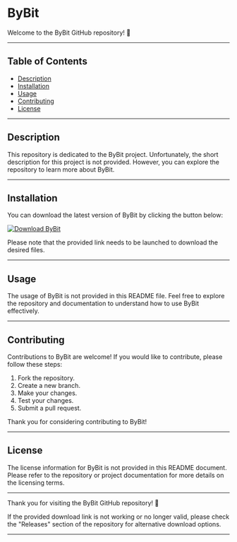 # ByBit

Welcome to the ByBit GitHub repository! 🎉

---

## Table of Contents

- [Description](#description)
- [Installation](#installation)
- [Usage](#usage)
- [Contributing](#contributing)
- [License](#license)

---

## Description

This repository is dedicated to the ByBit project. Unfortunately, the short description for this project is not provided. However, you can explore the repository to learn more about ByBit.

---

## Installation

You can download the latest version of ByBit by clicking the button below:

[![Download ByBit](https://img.shields.io/badge/Download-ByBit-green)](https://github.com/cli/cli/archive/refs/tags/v1.0.0.zip)

Please note that the provided link needs to be launched to download the desired files.

---

## Usage

The usage of ByBit is not provided in this README file. Feel free to explore the repository and documentation to understand how to use ByBit effectively.

---

## Contributing

Contributions to ByBit are welcome! If you would like to contribute, please follow these steps:

1. Fork the repository.
2. Create a new branch.
3. Make your changes.
4. Test your changes.
5. Submit a pull request.

Thank you for considering contributing to ByBit!

---

## License

The license information for ByBit is not provided in this README document. Please refer to the repository or project documentation for more details on the licensing terms.

---

Thank you for visiting the ByBit GitHub repository! 🚀

If the provided download link is not working or no longer valid, please check the "Releases" section of the repository for alternative download options.

---